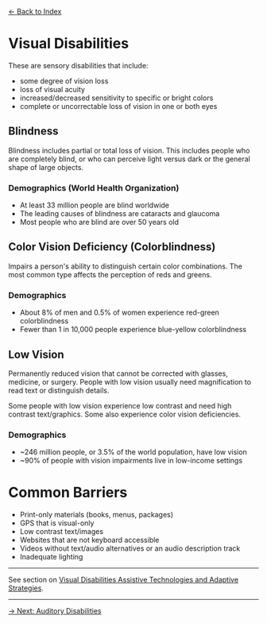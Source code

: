 [&larr; Back to Index](../index.md)

# Visual Disabilities

These are sensory disabilities that include: 
* some degree of vision loss
* loss of visual acuity
* increased/decreased sensitivity to specific or bright colors
* complete or uncorrectable loss of vision in one or both eyes

## Blindness
Blindness includes partial or total loss of vision. This includes people who are completely blind, or who can perceive light versus dark or the general shape of large objects.

### Demographics (World Health Organization)
* At least 33 million people are blind worldwide
* The leading causes of blindness are cataracts and glaucoma
* Most people who are blind are over 50 years old

## Color Vision Deficiency (Colorblindness)
Impairs a person's ability to distinguish certain color combinations. The most common type affects the perception of reds and greens.

### Demographics
* About 8% of men and 0.5% of women experience red-green colorblindness
* Fewer than 1 in 10,000 people experience blue-yellow colorblindness

## Low Vision
Permanently reduced vision that cannot be corrected with glasses, medicine, or surgery. People with low vision usually need magnification to read text or distinguish details.

Some people with low vision experience low contrast and need high contrast text/graphics. Some also experience color vision deficiencies. 

### Demographics
* ~246 million people, or 3.5% of the world population, have low vision
* ~90% of people with vision impairments live in low-income settings

# Common Barriers
* Print-only materials (books, menus, packages)
* GPS that is visual-only
* Low contrast text/images
* Websites that are not keyboard accessible
* Videos without text/audio alternatives or an audio description track
* Inadequate lighting

---

See section on [Visual Disabilities Assistive Technologies and Adaptive Strategies](/1-disabilities-challenges-and-assistive-technologies/c-assistive-technologies-and-adaptive-strategies/visual-disabilities.md).

--- 

[&rarr; Next: Auditory Disabilities](auditory-disabilities.md)